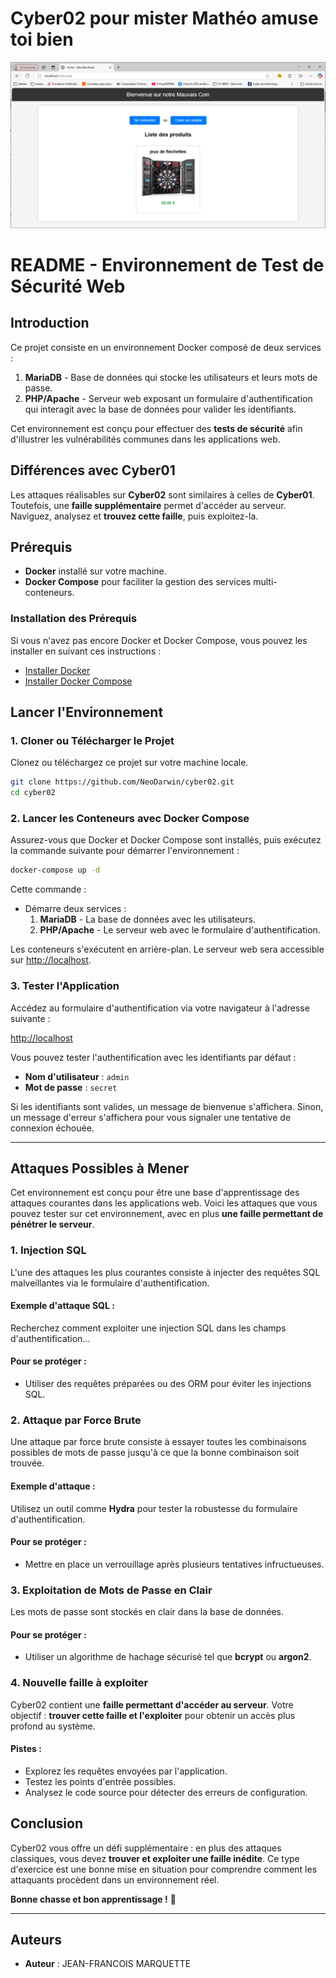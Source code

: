 # Cyber02 pour mister Mathéo  amuse toi bien
![site du mauvais coin](Capture.PNG)

# README - Environnement de Test de Sécurité Web

## Introduction

Ce projet consiste en un environnement Docker composé de deux services :
1. **MariaDB** - Base de données qui stocke les utilisateurs et leurs mots de passe.
2. **PHP/Apache** - Serveur web exposant un formulaire d'authentification qui interagit avec la base de données pour valider les identifiants.

Cet environnement est conçu pour effectuer des **tests de sécurité** afin d'illustrer les vulnérabilités communes dans les applications web.

## Différences avec Cyber01

Les attaques réalisables sur **Cyber02** sont similaires à celles de **Cyber01**. Toutefois, une **faille supplémentaire** permet d'accéder au serveur. Naviguez, analysez et **trouvez cette faille**, puis exploitez-la.

## Prérequis

- **Docker** installé sur votre machine.
- **Docker Compose** pour faciliter la gestion des services multi-conteneurs.

### Installation des Prérequis

Si vous n'avez pas encore Docker et Docker Compose, vous pouvez les installer en suivant ces instructions :

- [Installer Docker](https://docs.docker.com/get-docker/)
- [Installer Docker Compose](https://docs.docker.com/compose/install/)

## Lancer l'Environnement

### 1. Cloner ou Télécharger le Projet

Clonez ou téléchargez ce projet sur votre machine locale.

```bash
git clone https://github.com/NeoDarwin/cyber02.git
cd cyber02
```

### 2. Lancer les Conteneurs avec Docker Compose

Assurez-vous que Docker et Docker Compose sont installés, puis exécutez la commande suivante pour démarrer l'environnement :

```bash
docker-compose up -d
```

Cette commande :
- Démarre deux services :
  1. **MariaDB** - La base de données avec les utilisateurs.
  2. **PHP/Apache** - Le serveur web avec le formulaire d'authentification.
  
Les conteneurs s'exécutent en arrière-plan. Le serveur web sera accessible sur [http://localhost](http://localhost).

### 3. Tester l'Application

Accédez au formulaire d'authentification via votre navigateur à l'adresse suivante :

[http://localhost](http://localhost)

Vous pouvez tester l'authentification avec les identifiants par défaut :
- **Nom d'utilisateur** : `admin`
- **Mot de passe** : `secret`

Si les identifiants sont valides, un message de bienvenue s'affichera. Sinon, un message d'erreur s'affichera pour vous signaler une tentative de connexion échouée.

---

## Attaques Possibles à Mener

Cet environnement est conçu pour être une base d'apprentissage des attaques courantes dans les applications web. Voici les attaques que vous pouvez tester sur cet environnement, avec en plus **une faille permettant de pénétrer le serveur**.

### 1. **Injection SQL**

L'une des attaques les plus courantes consiste à injecter des requêtes SQL malveillantes via le formulaire d'authentification.

#### Exemple d'attaque SQL :

Recherchez comment exploiter une injection SQL dans les champs d'authentification...

#### Pour se protéger :
- Utiliser des requêtes préparées ou des ORM pour éviter les injections SQL.

### 2. **Attaque par Force Brute**

Une attaque par force brute consiste à essayer toutes les combinaisons possibles de mots de passe jusqu'à ce que la bonne combinaison soit trouvée.

#### Exemple d'attaque :

Utilisez un outil comme **Hydra** pour tester la robustesse du formulaire d'authentification.

#### Pour se protéger :
- Mettre en place un verrouillage après plusieurs tentatives infructueuses.

### 3. **Exploitation de Mots de Passe en Clair**

Les mots de passe sont stockés en clair dans la base de données.

#### Pour se protéger :
- Utiliser un algorithme de hachage sécurisé tel que **bcrypt** ou **argon2**.

### 4. **Nouvelle faille à exploiter**

Cyber02 contient une **faille permettant d'accéder au serveur**. Votre objectif : **trouver cette faille et l'exploiter** pour obtenir un accès plus profond au système.

#### Pistes :
- Explorez les requêtes envoyées par l'application.
- Testez les points d'entrée possibles.
- Analysez le code source pour détecter des erreurs de configuration.

## Conclusion

Cyber02 vous offre un défi supplémentaire : en plus des attaques classiques, vous devez **trouver et exploiter une faille inédite**. Ce type d'exercice est une bonne mise en situation pour comprendre comment les attaquants procèdent dans un environnement réel.

**Bonne chasse et bon apprentissage !** 🚀

---

## Auteurs

- **Auteur** : JEAN-FRANCOIS MARQUETTE
